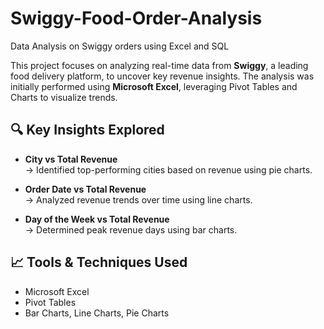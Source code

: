 # Swiggy-Food-Order-Analysis
Data Analysis on Swiggy orders using Excel and SQL 

This project focuses on analyzing real-time data from **Swiggy**, a leading food delivery platform, to uncover key revenue insights. The analysis was initially performed using **Microsoft Excel**, leveraging Pivot Tables and Charts to visualize trends.

## 🔍 Key Insights Explored

- **City vs Total Revenue**  
  → Identified top-performing cities based on revenue using pie charts.

- **Order Date vs Total Revenue**  
  → Analyzed revenue trends over time using line charts.

- **Day of the Week vs Total Revenue**  
  → Determined peak revenue days using bar charts.

## 📈 Tools & Techniques Used

- Microsoft Excel  
- Pivot Tables  
- Bar Charts, Line Charts, Pie Charts
